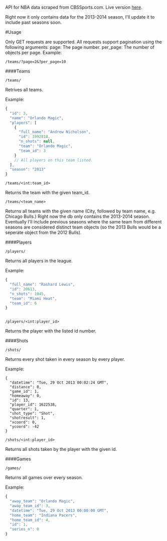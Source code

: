 API for NBA data scraped from CBSSports.com. Live version [here](http://nba-api.herokuapp.com). 

Right now it only contains data for the 2013-2014 season, I'll update it to include past seasons soon.

#Usage

Only GET requests are supported. All requests support pagination using the following arguments:
page: The page number.
per_page: The number of objects per page.
Example:
```
/teams/?page=2&?per_page=10
```

####Teams
```
/teams/
```
Retrives all teams.

Example:
```Javascript
{
  "id": 3, 
  "name": "Orlando Magic", 
  "players": [
    {
      "full_name": "Andrew Nicholson", 
      "id": 1992818, 
      "n_shots": null, 
      "team": "Orlando Magic", 
      "team_id": 3
    } 
    // All players on this team listed.
  ], 
  "season": "2013"
}
```

```
/teams/<int:team_id>
```
Returns the team with the given team_id.

```
/teams/<team_name>
```
Returns all teams with the given name (City, followed by team name, e.g. Chicago Bulls.) Right now the db only contains the 2013-2014 season. Eventually I'll include previous seasons where the same team from different seasons are considered distinct team objects (so the 2013 Bulls would be a seperate object from the 2012 Bulls).

####Players

```
/players/
```
Returns all players in the league.

Example:
```Javascript
{
  "full_name": "Rashard Lewis", 
  "id": 20613, 
  "n_shots": 1045, 
  "team": "Miami Heat", 
  "team_id": 6
}
 
```

```
/players/<int:player_id>
```

Returns the player with the listed id number.

####Shots

```
/shots/
```
Returns every shot taken in every season by every player.

Example:
```Javscript
{
  "datetime": "Tue, 29 Oct 2013 00:02:24 GMT", 
  "distance": 0, 
  "game_id": 1, 
  "homeaway": 0, 
  "id": 13, 
  "player_id": 1622538, 
  "quarter": 1, 
  "shot_type": "Shot", 
  "shotresult": 1, 
  "xcoord": 0, 
  "ycoord": -42
}
```

```
/shots/<int:player_id>
```
Returns all shots taken by the player with the given id.

####Games
```
/games/
```
Returns all games over every season.

Example:
```Javascript
{
  "away_team": "Orlando Magic", 
  "away_team_id": 3, 
  "datetime": "Tue, 29 Oct 2013 00:00:00 GMT", 
  "home_team": "Indiana Pacers", 
  "home_team_id": 4, 
  "id": 1, 
  "series_n": 0
}
```